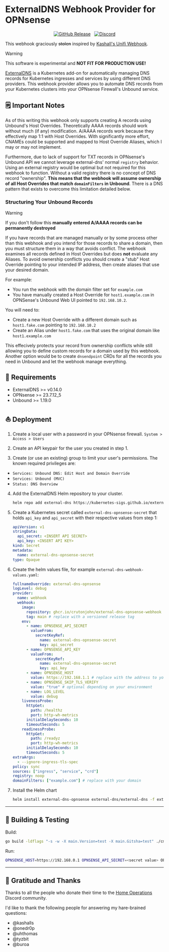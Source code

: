 # ExternalDNS Webhook Provider for OPNsense

<div align="center">

[![GitHub Release](https://img.shields.io/github/v/release/crutonjohn/external-dns-opnsense-webhook?style=for-the-badge)](https://github.com/opnsense/external-dns-opnsense-webhook/releases)&nbsp;&nbsp;
[![Discord](https://img.shields.io/discord/673534664354430999?style=for-the-badge&label&logo=discord&logoColor=white&color=blue)](https://discord.gg/home-operations)

</div>

This webhook graciously ~~stolen~~ inspired by [Kashall's Unifi Webhook](https://github.com/kashalls/external-dns-unifi-webhook).

> [!WARNING]
> This software is experimental and **NOT FIT FOR PRODUCTION USE!**

[ExternalDNS](https://github.com/kubernetes-sigs/external-dns) is a Kubernetes add-on for automatically managing DNS records for Kubernetes ingresses and services by using different DNS providers. This webhook provider allows you to automate DNS records from your Kubernetes clusters into your OPNsense Firewall's Unbound service.

## 🗒️ Important Notes

As of this writing this webhook only supports creating A records using Unbound's Host Overrides. Theoretically AAAA records should work without much (if any) modification. A/AAAA records work because they effectively map 1:1 with Host Overrides. With significantly more effort, CNAMEs could be supported and mapped to Host Override Aliases, which I may or may not implement.

Furthermore, due to lack of support for TXT records in OPNsense's Unbound API we cannot leverage external-dns' normal `registry` behavior. Using an external registry would be optimal but not required for this webhook to function. Without a valid registry there is no concept of DNS record "ownership". **This means that the webhook will assume ownership of all Host Overrides that match `domainFilters` in Unbound**. There is a DNS pattern that exists to overcome this limitation detailed below.

### Structuring Your Unbound Records

> [!WARNING]
> If you don't follow this **manually entered A/AAAA records can be permanently destroyed**

If you have records that are managed manually or by some process other than this webhook and you intend for those records to share a domain, then you must structure them in a way that avoids conflict. The webhook examines all records defined in Host Overrides but does **not** evaluate any Aliases. To avoid ownership conflicts you should create a "stub" Host Override pointing to your intended IP address, then create aliases that use your desired domain.

For example:

- You run the webhook with the domain filter set for `example.com`
- You have manually created a Host Override for `host1.example.com` in OPNSense's Unbound Web UI pointed to `192.168.10.2`.

You will need to:
- Create a new Host Override with a different domain such as `host1.fake.com` pointing to `192.168.10.2`
- Create an Alias under `host1.fake.com` that uses the original domain like `host1.example.com`

This effecively protects your record from ownership conflicts while still allowing you to define custom records for a domain used by this webhook. Another option would be to create `dnsendpoint` CRDs for all the records you need in Unbound and let the webhook manage everything.

## 🎯 Requirements

- ExternalDNS >= v0.14.0
- OPNsense >= 23.7.12_5
- Unbound >= 1.19.0

## ⛵ Deployment

1. Create a local user with a password in your OPNsense firewall. `System > Access > Users`

2. Create an API keypair for the user you created in step 1.

3. Create (or use an existing) group to limit your user's permissions. The known required privileges are:
- `Services: Unbound DNS: Edit Host and Domain Override`
- `Services: Unbound (MVC)`
- `Status: DNS Overview`

4. Add the ExternalDNS Helm repository to your cluster.

    ```sh
    helm repo add external-dns https://kubernetes-sigs.github.io/external-dns/
    ```

5. Create a Kubernetes secret called `external-dns-opnsense-secret` that holds `api_key` and `api_secret` with their respective values from step 1:

    ```yaml
    apiVersion: v1
    stringData:
      api_secret: <INSERT API SECRET>
      api_key: <INSERT API KEY>
    kind: Secret
    metadata:
      name: external-dns-opnsense-secret
    type: Opaque
    ```

6. Create the helm values file, for example `external-dns-webhook-values.yaml`:

    ```yaml
    fullnameOverride: external-dns-opnsense
    logLevel: debug
    provider:
      name: webhook
      webhook:
        image:
          repository: ghcr.io/crutonjohn/external-dns-opnsense-webhook
          tag: main # replace with a versioned release tag
        env:
          - name: OPNSENSE_API_SECRET
            valueFrom:
              secretKeyRef:
                name: external-dns-opnsense-secret
                key: api_secret
          - name: OPNSENSE_API_KEY
            valueFrom:
              secretKeyRef:
                name: external-dns-opnsense-secret
                key: api_key
          - name: OPNSENSE_HOST
            value: https://192.168.1.1 # replace with the address to your OPNsense router
          - name: OPNSENSE_SKIP_TLS_VERIFY
            value: "true" # optional depending on your environment
          - name: LOG_LEVEL
            value: debug
        livenessProbe:
          httpGet:
            path: /healthz
            port: http-wh-metrics
          initialDelaySeconds: 10
          timeoutSeconds: 5
        readinessProbe:
          httpGet:
            path: /readyz
            port: http-wh-metrics
          initialDelaySeconds: 10
          timeoutSeconds: 5
    extraArgs:
      - --ignore-ingress-tls-spec
    policy: sync
    sources: ["ingress", "service", "crd"]
    registry: noop
    domainFilters: ["example.com"] # replace with your domain
    ```

7. Install the Helm chart

    ```sh
    helm install external-dns-opnsense external-dns/external-dns -f external-dns-opnsense-values yaml --version 1.14.3 -n external-dns
    ```

---

## 👷 Building & Testing

Build:

```sh
go build -ldflags "-s -w -X main.Version=test -X main.Gitsha=test" ./cmd/webhook
```

Run:

```sh
OPNSENSE_HOST=https://192.168.0.1 OPNSENSE_API_SECRET=<secret value> OPNSENSE_API_KEY=<key value> ./webhook
```

---

## 🤝 Gratitude and Thanks

Thanks to all the people who donate their time to the [Home Operations](https://discord.gg/home-operations) Discord community.

I'd like to thank the following people for answering my hare-brained questions:
- @kashalls
- @onedr0p
- @uhthomas
- @tyzbit
- @buroa

